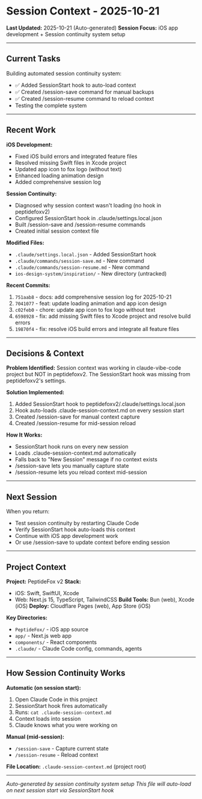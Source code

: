 # Session Context - 2025-10-21

**Last Updated:** 2025-10-21 (Auto-generated)
**Session Focus:** iOS app development + Session continuity system setup

---

## Current Tasks

Building automated session continuity system:
- ✅ Added SessionStart hook to auto-load context
- ✅ Created /session-save command for manual backups
- ✅ Created /session-resume command to reload context
- Testing the complete system

---

## Recent Work

**iOS Development:**
- Fixed iOS build errors and integrated feature files
- Resolved missing Swift files in Xcode project
- Updated app icon to fox logo (without text)
- Enhanced loading animation design
- Added comprehensive session log

**Session Continuity:**
- Diagnosed why session context wasn't loading (no hook in peptidefoxv2)
- Configured SessionStart hook in .claude/settings.local.json
- Built /session-save and /session-resume commands
- Created initial session context file

**Modified Files:**
- `.claude/settings.local.json` - Added SessionStart hook
- `.claude/commands/session-save.md` - New command
- `.claude/commands/session-resume.md` - New command
- `ios-design-system/inspiration/` - New directory (untracked)

**Recent Commits:**
1. `751aab8` - docs: add comprehensive session log for 2025-10-21
2. `7041077` - feat: update loading animation and app icon design
3. `c02feb0` - chore: update app icon to fox logo without text
4. `6598928` - fix: add missing Swift files to Xcode project and resolve build errors
5. `19870f4` - fix: resolve iOS build errors and integrate all feature files

---

## Decisions & Context

**Problem Identified:**
Session context was working in claude-vibe-code project but NOT in peptidefoxv2. The SessionStart hook was missing from peptidefoxv2's settings.

**Solution Implemented:**
1. Added SessionStart hook to peptidefoxv2/.claude/settings.local.json
2. Hook auto-loads .claude-session-context.md on every session start
3. Created /session-save for manual context capture
4. Created /session-resume for mid-session reload

**How It Works:**
- SessionStart hook runs on every new session
- Loads .claude-session-context.md automatically
- Falls back to "New Session" message if no context exists
- /session-save lets you manually capture state
- /session-resume lets you reload context mid-session

---

## Next Session

When you return:
- Test session continuity by restarting Claude Code
- Verify SessionStart hook auto-loads this context
- Continue with iOS app development work
- Or use /session-save to update context before ending session

---

## Project Context

**Project:** PeptideFox v2
**Stack:**
- iOS: Swift, SwiftUI, Xcode
- Web: Next.js 15, TypeScript, TailwindCSS
**Build Tools:** Bun (web), Xcode (iOS)
**Deploy:** Cloudflare Pages (web), App Store (iOS)

**Key Directories:**
- `PeptideFox/` - iOS app source
- `app/` - Next.js web app
- `components/` - React components
- `.claude/` - Claude Code config, commands, agents

---

## How Session Continuity Works

**Automatic (on session start):**
1. Open Claude Code in this project
2. SessionStart hook fires automatically
3. Runs: `cat .claude-session-context.md`
4. Context loads into session
5. Claude knows what you were working on

**Manual (mid-session):**
- `/session-save` - Capture current state
- `/session-resume` - Reload context

**File Location:**
`.claude-session-context.md` (project root)

---

_Auto-generated by session continuity system setup_
_This file will auto-load on next session start via SessionStart hook_
